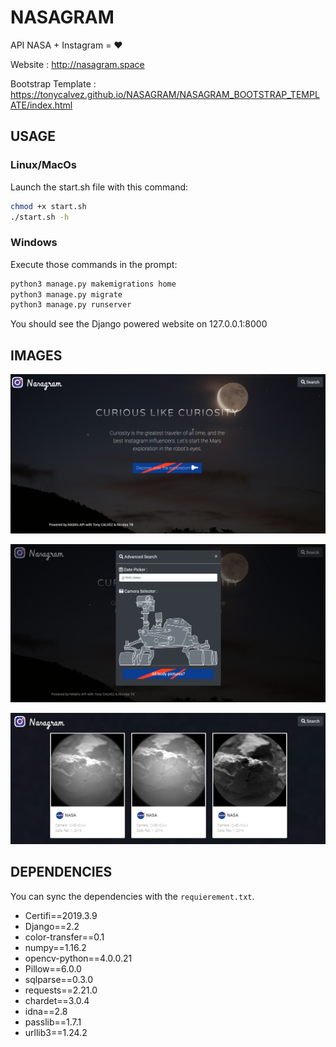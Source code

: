# NASAGRAM
API NASA + Instagram = ❤️

Website : http://nasagram.space

Bootstrap Template : https://tonycalvez.github.io/NASAGRAM/NASAGRAM_BOOTSTRAP_TEMPLATE/index.html 

## USAGE
### Linux/MacOs
Launch the start.sh file with this command:
~~~bash
chmod +x start.sh
./start.sh -h
~~~
### Windows
Execute those commands in the prompt:
~~~bash
python3 manage.py makemigrations home
python3 manage.py migrate
python3 manage.py runserver
~~~

You should see the Django powered website on 127.0.0.1:8000



## IMAGES

![](/image-github/nasagram-img1.png)

![](/image-github/nasagram-img2.png)

![](/image-github/nasagram-img3.png)



## DEPENDENCIES

You can sync the dependencies with the `requierement.txt`.

  * Certifi==2019.3.9
  * Django==2.2
  * color-transfer==0.1
  * numpy==1.16.2
  * opencv-python==4.0.0.21
  * Pillow==6.0.0
  * sqlparse==0.3.0
  * requests==2.21.0
  * chardet==3.0.4
  * idna==2.8
  * passlib==1.7.1 
  * urllib3==1.24.2
